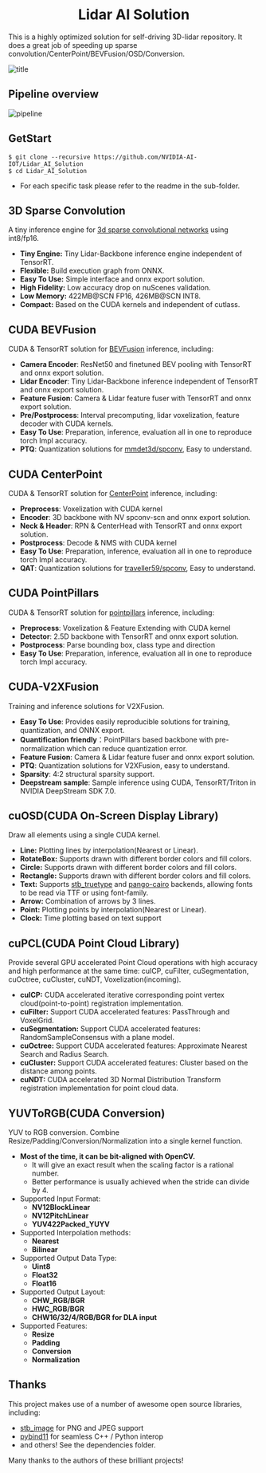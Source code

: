 <h1 style="text-align: center">Lidar AI Solution</h1>
This is a highly optimized solution for self-driving 3D-lidar repository.
It does a great job of speeding up sparse convolution/CenterPoint/BEVFusion/OSD/Conversion.

![title](assets/title.png)

## Pipeline overview
![pipeline](assets/pipeline.png)

## GetStart
```
$ git clone --recursive https://github.com/NVIDIA-AI-IOT/Lidar_AI_Solution
$ cd Lidar_AI_Solution
```
- For each specific task please refer to the readme in the sub-folder.

## 3D Sparse Convolution
A tiny inference engine for [3d sparse convolutional networks](https://github.com/tianweiy/CenterPoint/blob/master/det3d/models/backbones/scn.py) using int8/fp16.
- **Tiny Engine:** Tiny Lidar-Backbone inference engine independent of TensorRT.
- **Flexible:** Build execution graph from ONNX.
- **Easy To Use:** Simple interface and onnx export solution.
- **High Fidelity:** Low accuracy drop on nuScenes validation.
- **Low Memory:** 422MB@SCN FP16, 426MB@SCN INT8.
- **Compact:** Based on the CUDA kernels and independent of cutlass.

## CUDA BEVFusion
CUDA & TensorRT solution for [BEVFusion](https://arxiv.org/abs/2205.13542) inference, including:
- **Camera Encoder**: ResNet50 and finetuned BEV pooling with TensorRT and onnx export solution.
- **Lidar Encoder**: Tiny Lidar-Backbone inference independent of TensorRT and onnx export solution.
- **Feature Fusion**: Camera & Lidar feature fuser with TensorRT and onnx export solution.
- **Pre/Postprocess**: Interval precomputing, lidar voxelization, feature decoder with CUDA kernels.
- **Easy To Use**: Preparation, inference, evaluation all in one to reproduce torch Impl accuracy.
- **PTQ**: Quantization solutions for [mmdet3d/spconv](https://github.com/mit-han-lab/bevfusion/tree/main/mmdet3d/ops/spconv), Easy to understand.

## CUDA CenterPoint
CUDA & TensorRT solution for [CenterPoint](https://arxiv.org/abs/2006.11275) inference, including:
- **Preprocess**: Voxelization with CUDA kernel
- **Encoder**: 3D backbone with NV spconv-scn and onnx export solution.
- **Neck & Header**: RPN & CenterHead with TensorRT and onnx export solution.
- **Postprocess**: Decode & NMS with CUDA kernel
- **Easy To Use**: Preparation, inference, evaluation all in one to reproduce torch Impl accuracy.
- **QAT**: Quantization solutions for [traveller59/spconv](https://github.com/traveller59/spconv), Easy to understand.

## CUDA PointPillars
CUDA & TensorRT solution for [pointpillars](https://arxiv.org/abs/1812.05784) inference, including:
- **Preprocess**: Voxelization & Feature Extending with CUDA kernel
- **Detector**: 2.5D backbone with TensorRT and onnx export solution.
- **Postprocess**: Parse bounding box, class type and direction
- **Easy To Use**: Preparation, inference, evaluation all in one to reproduce torch Impl accuracy.

## CUDA-V2XFusion
Training and inference solutions for V2XFusion.
- **Easy To Use**: Provides easily reproducible solutions for training, quantization, and ONNX export.
- **Quantification friendly**：PointPillars based backbone with pre-normalization which can reduce quantization error.
- **Feature Fusion**: Camera & Lidar feature fuser and onnx export solution.
- **PTQ**: Quantization solutions for V2XFusion, easy to understand.
- **Sparsity**: 4:2 structural sparsity support. 
- **Deepstream sample**: Sample inference using CUDA, TensorRT/Triton in NVIDIA DeepStream SDK 7.0.

## cuOSD(CUDA On-Screen Display Library)
Draw all elements using a single CUDA kernel.
- **Line:** Plotting lines by interpolation(Nearest or Linear).
- **RotateBox:** Supports drawn with different border colors and fill colors.
- **Circle:** Supports drawn with different border colors and fill colors.
- **Rectangle:** Supports drawn with different border colors and fill colors.
- **Text:** Supports [stb_truetype](https://github.com/nothings/stb/blob/master/stb_truetype.h) and [pango-cairo](https://pango.gnome.org/) backends, allowing fonts to be read via TTF or using font-family.
- **Arrow:** Combination of arrows by 3 lines.
- **Point:** Plotting points by interpolation(Nearest or Linear).
- **Clock:** Time plotting based on text support

## cuPCL(CUDA Point Cloud Library)
Provide several GPU accelerated Point Cloud operations with high accuracy and high performance at the same time: cuICP, cuFilter, cuSegmentation, cuOctree, cuCluster, cuNDT, Voxelization(incoming).
- **cuICP:** CUDA accelerated iterative corresponding point vertex cloud(point-to-point) registration implementation.
- **cuFilter:** Support CUDA accelerated features: PassThrough and VoxelGrid.
- **cuSegmentation:** Support CUDA accelerated features: RandomSampleConsensus with a plane model.
- **cuOctree:** Support CUDA accelerated features: Approximate Nearest Search and Radius Search.
- **cuCluster:** Support CUDA accelerated features: Cluster based on the distance among points.
- **cuNDT:** CUDA accelerated 3D Normal Distribution Transform registration implementation for point cloud data.

## YUVToRGB(CUDA Conversion)
YUV to RGB conversion. Combine Resize/Padding/Conversion/Normalization into a single kernel function.
- **Most of the time, it can be bit-aligned with OpenCV.**
    - It will give an exact result when the scaling factor is a rational number.
    - Better performance is usually achieved when the stride can divide by 4.
- Supported Input Format:
    - **NV12BlockLinear**
    - **NV12PitchLinear**
    - **YUV422Packed_YUYV**
- Supported Interpolation methods:
    - **Nearest**
    - **Bilinear**
- Supported Output Data Type:
    - **Uint8**
    - **Float32**
    - **Float16**
- Supported Output Layout:
    - **CHW_RGB/BGR**
    - **HWC_RGB/BGR**
    - **CHW16/32/4/RGB/BGR for DLA input**
- Supported Features:
    - **Resize**
    - **Padding**
    - **Conversion**
    - **Normalization**

## Thanks
This project makes use of a number of awesome open source libraries, including:

- [stb_image](https://github.com/nothings/stb) for PNG and JPEG support
- [pybind11](https://github.com/pybind/pybind11) for seamless C++ / Python interop
- and others! See the dependencies folder.

Many thanks to the authors of these brilliant projects!
